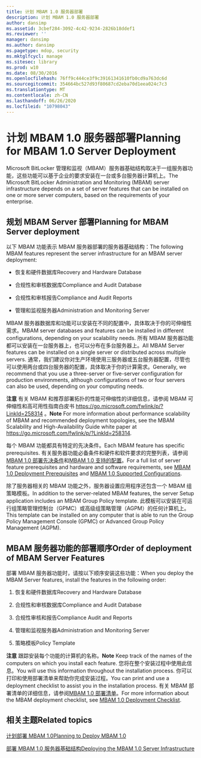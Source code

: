 ```yaml
---
title: 计划 MBAM 1.0 服务器部署
description: 计划 MBAM 1.0 服务器部署
author: dansimp
ms.assetid: 3cbef284-3092-4c42-9234-2826b18ddef1
ms.reviewer: ''
manager: dansimp
ms.author: dansimp
ms.pagetype: mdop, security
ms.mktglfcycl: manage
ms.sitesec: library
ms.prod: w10
ms.date: 08/30/2016
ms.openlocfilehash: 76ff9c444ce3f9c39161341610fb0cd9a763dc6d
ms.sourcegitcommit: 354664bc527d93f80687cd2eba70d1eea024c7c3
ms.translationtype: MT
ms.contentlocale: zh-CN
ms.lasthandoff: 06/26/2020
ms.locfileid: "10798043"
---
```

# <span data-ttu-id="046f5-103">计划 MBAM 1.0 服务器部署</span><span class="sxs-lookup"><span data-stu-id="046f5-103">Planning for MBAM 1.0 Server Deployment</span></span>


<span data-ttu-id="046f5-104">Microsoft BitLocker 管理和监视（MBAM）服务器基础结构取决于一组服务器功能，这些功能可以基于企业的要求安装在一台或多台服务器计算机上。</span><span class="sxs-lookup"><span data-stu-id="046f5-104">The Microsoft BitLocker Administration and Monitoring (MBAM) server infrastructure depends on a set of server features that can be installed on one or more server computers, based on the requirements of your enterprise.</span></span>

## <span data-ttu-id="046f5-105">规划 MBAM Server 部署</span><span class="sxs-lookup"><span data-stu-id="046f5-105">Planning for MBAM Server deployment</span></span>


<span data-ttu-id="046f5-106">以下 MBAM 功能表示 MBAM 服务器部署的服务器基础结构：</span><span class="sxs-lookup"><span data-stu-id="046f5-106">The following MBAM features represent the server infrastructure for an MBAM server deployment:</span></span>

-   <span data-ttu-id="046f5-107">恢复和硬件数据库</span><span class="sxs-lookup"><span data-stu-id="046f5-107">Recovery and Hardware Database</span></span>

-   <span data-ttu-id="046f5-108">合规性和审核数据库</span><span class="sxs-lookup"><span data-stu-id="046f5-108">Compliance and Audit Database</span></span>

-   <span data-ttu-id="046f5-109">合规性和审核报告</span><span class="sxs-lookup"><span data-stu-id="046f5-109">Compliance and Audit Reports</span></span>

-   <span data-ttu-id="046f5-110">管理和监视服务器</span><span class="sxs-lookup"><span data-stu-id="046f5-110">Administration and Monitoring Server</span></span>

<span data-ttu-id="046f5-111">MBAM 服务器数据库和功能可以安装在不同的配置中，具体取决于你的可伸缩性需求。</span><span class="sxs-lookup"><span data-stu-id="046f5-111">MBAM server databases and features can be installed in different configurations, depending on your scalability needs.</span></span> <span data-ttu-id="046f5-112">所有 MBAM 服务器功能都可以安装在一台服务器上，也可以分布在多台服务器上。</span><span class="sxs-lookup"><span data-stu-id="046f5-112">All MBAM Server features can be installed on a single server or distributed across multiple servers.</span></span> <span data-ttu-id="046f5-113">通常，我们建议你对生产环境使用三服务器或五台服务器配置，尽管也可以使用两台或四台服务器的配置，具体取决于你的计算需求。</span><span class="sxs-lookup"><span data-stu-id="046f5-113">Generally, we recommend that you use a three-server or five-server configuration for production environments, although configurations of two or four servers can also be used, depending on your computing needs.</span></span>

<span data-ttu-id="046f5-114">**注意** 有关 MBAM 和推荐部署拓扑的性能可伸缩性的详细信息，请参阅 MBAM 可伸缩性和高可用性指南白皮书 <https://go.microsoft.com/fwlink/p/?LinkId=258314> 。</span><span class="sxs-lookup"><span data-stu-id="046f5-114">**Note** For more information about performance scalability of MBAM and recommended deployment topologies, see the MBAM Scalability and High-Availability Guide white paper at <https://go.microsoft.com/fwlink/p/?LinkId=258314>.</span></span>

 

<span data-ttu-id="046f5-115">每个 MBAM 功能都具有特定的先决条件。</span><span class="sxs-lookup"><span data-stu-id="046f5-115">Each MBAM feature has specific prerequisites.</span></span> <span data-ttu-id="046f5-116">有关服务器功能必备条件和硬件和软件要求的完整列表，请参阅[MBAM 1.0 部署先决条件](mbam-10-deployment-prerequisites.md)和[MBAM 1.0 支持的配置](mbam-10-supported-configurations.md)。</span><span class="sxs-lookup"><span data-stu-id="046f5-116">For a full list of server feature prerequisites and hardware and software requirements, see [MBAM 1.0 Deployment Prerequisites](mbam-10-deployment-prerequisites.md) and [MBAM 1.0 Supported Configurations](mbam-10-supported-configurations.md).</span></span>

<span data-ttu-id="046f5-117">除了服务器相关的 MBAM 功能之外，服务器设置应用程序还包含一个 MBAM 组策略模板。</span><span class="sxs-lookup"><span data-stu-id="046f5-117">In addition to the server-related MBAM features, the server Setup application includes an MBAM Group Policy template.</span></span> <span data-ttu-id="046f5-118">此模板可以安装在可运行组策略管理控制台（GPMC）或高级组策略管理（AGPM）的任何计算机上。</span><span class="sxs-lookup"><span data-stu-id="046f5-118">This template can be installed on any computer that is able to run the Group Policy Management Console (GPMC) or Advanced Group Policy Management (AGPM).</span></span>

## <span data-ttu-id="046f5-119">MBAM 服务器功能的部署顺序</span><span class="sxs-lookup"><span data-stu-id="046f5-119">Order of deployment of MBAM Server Features</span></span>


<span data-ttu-id="046f5-120">部署 MBAM 服务器功能时，请按以下顺序安装这些功能：</span><span class="sxs-lookup"><span data-stu-id="046f5-120">When you deploy the MBAM Server features, install the features in the following order:</span></span>

1.  <span data-ttu-id="046f5-121">恢复和硬件数据库</span><span class="sxs-lookup"><span data-stu-id="046f5-121">Recovery and Hardware Database</span></span>

2.  <span data-ttu-id="046f5-122">合规性和审核数据库</span><span class="sxs-lookup"><span data-stu-id="046f5-122">Compliance and Audit Database</span></span>

3.  <span data-ttu-id="046f5-123">合规性审核和报告</span><span class="sxs-lookup"><span data-stu-id="046f5-123">Compliance Audit and Reports</span></span>

4.  <span data-ttu-id="046f5-124">管理和监视服务器</span><span class="sxs-lookup"><span data-stu-id="046f5-124">Administration and Monitoring Server</span></span>

5.  <span data-ttu-id="046f5-125">策略模板</span><span class="sxs-lookup"><span data-stu-id="046f5-125">Policy Template</span></span>

<span data-ttu-id="046f5-126">**注意** 跟踪安装每个功能的计算机的名称。</span><span class="sxs-lookup"><span data-stu-id="046f5-126">**Note** Keep track of the names of the computers on which you install each feature.</span></span> <span data-ttu-id="046f5-127">您将在整个安装过程中使用此信息。</span><span class="sxs-lookup"><span data-stu-id="046f5-127">You will use this information throughout the installation process.</span></span> <span data-ttu-id="046f5-128">你可以打印和使用部署清单来帮助你完成安装过程。</span><span class="sxs-lookup"><span data-stu-id="046f5-128">You can print and use a deployment checklist to assist you in the installation process.</span></span> <span data-ttu-id="046f5-129">有关 MBAM 部署清单的详细信息，请参阅[MBAM 1.0 部署清单](mbam-10-deployment-checklist.md)。</span><span class="sxs-lookup"><span data-stu-id="046f5-129">For more information about the MBAM deployment checklist, see [MBAM 1.0 Deployment Checklist](mbam-10-deployment-checklist.md).</span></span>

 

## <span data-ttu-id="046f5-130">相关主题</span><span class="sxs-lookup"><span data-stu-id="046f5-130">Related topics</span></span>


[<span data-ttu-id="046f5-131">计划部署 MBAM 1.0</span><span class="sxs-lookup"><span data-stu-id="046f5-131">Planning to Deploy MBAM 1.0</span></span>](planning-to-deploy-mbam-10.md)

[<span data-ttu-id="046f5-132">部署 MBAM 1.0 服务器基础结构</span><span class="sxs-lookup"><span data-stu-id="046f5-132">Deploying the MBAM 1.0 Server Infrastructure</span></span>](deploying-the-mbam-10-server-infrastructure.md)

 

 





